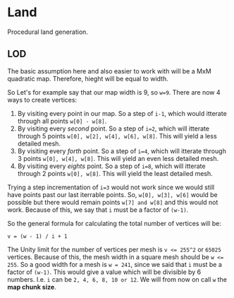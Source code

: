 # Land

Procedural land generation.

## LOD

The basic assumption here and also easier to work with will be a MxM quadratic map. Therefore, hieght will be equal to width.  
  
So Let's for example say that our map width is 9, so `w=9`. There are now 4 ways to create vertices:

1. By visiting every point in our map. So a step of `i-1`, which would itterate through all points `w[0] - w[8]`.
2. By visiting every *second* point. So a step of `i=2`, which will itterate through 5 points `w[0], w[2], w[4], w[6], w[8]`. This will yield a less detailed mesh.
3. By visiting every *forth* point. So a step of `i=4`, which will itterate through 3 points `w[0], w[4], w[8]`. This will yield an even less detailed mesh.
4. By visiting every *eights* point. So a step of `i=8`, which will itterate through 2 points `w[0], w[8]`. This will yield the least detailed mesh.

Trying a step incrementation of `i=3` would not work since we would still have points past our last iterrable points. So, `w[0], w[3], w[6]` would be possible but there would remain points `w[7] and w[8]` and this would not work. Because of this, we say that `i` must be a factor of `(w-1)`.
  
So the general formula for calculating the total number of vertices will be:
  
`v = (w - 1) / i + 1`
  
The Unity limit for the number of vertices per mesh is `v <= 255^2` or `65025` vertices. Because of this, the mesh width in a square mesh should be `w <= 255`. So a good width for a mesh is `w = 241`, since we said that  `i` must be a factor of `(w-1)`. This would give a value which will be divisible by 6 numbers. I.e. `i` can be `2, 4, 6, 8, 10 or 12`. We will from now on call `w` the **map chunk size**.